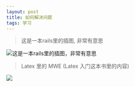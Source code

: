 ```yaml
---
layout: post
title: 如何解决问题
tags: 学习
---
```


> 这是一本rails里的插图, 非常有意思

![这是一本rails里的插图，非常有意思]({{site.url}}/img/deal_one_problem.png)

> Latex 里的 MWE (Latex 入门这本书里的内容)

![]({{site.url}}/img/MWE.jpg)
 
